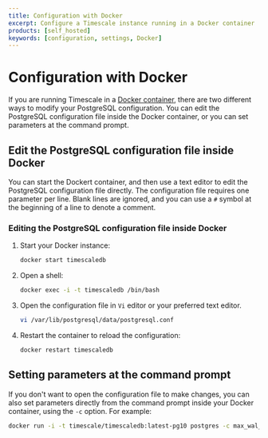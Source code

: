 ```yaml
---
title: Configuration with Docker
excerpt: Configure a Timescale instance running in a Docker container
products: [self_hosted]
keywords: [configuration, settings, Docker]
---
```


# Configuration with Docker

If you are running Timescale in a [Docker container][docker], there are two
different ways to modify your PostgreSQL configuration. You can edit the
PostgreSQL configuration file inside the Docker container, or you can set
parameters at the command prompt.

## Edit the PostgreSQL configuration file inside Docker

You can start the Dockert container, and then use a text editor to edit the
PostgreSQL configuration file directly. The configuration file requires one
parameter per line. Blank lines are ignored, and you can use a `#` symbol at the
beginning of a line to denote a comment.

<Procedure>

### Editing the PostgreSQL configuration file inside Docker

1.  Start your Docker instance:

    ```bash
    docker start timescaledb
    ```

1.  Open a shell:

    ```bash
    docker exec -i -t timescaledb /bin/bash
    ```

1.  Open the configuration file in `Vi` editor or your preferred text editor.

    ```bash
    vi /var/lib/postgresql/data/postgresql.conf
    ```

1.  Restart the container to reload the configuration:

    ```bash
    docker restart timescaledb
    ```

</Procedure>

## Setting parameters at the command prompt

If you don't want to open the configuration file to make changes, you can also
set parameters directly from the command prompt inside your Docker container,
using the `-c` option. For example:

```bash
docker run -i -t timescale/timescaledb:latest-pg10 postgres -c max_wal_size=2GB
```

[docker]: /install/latest/installation-docker/
